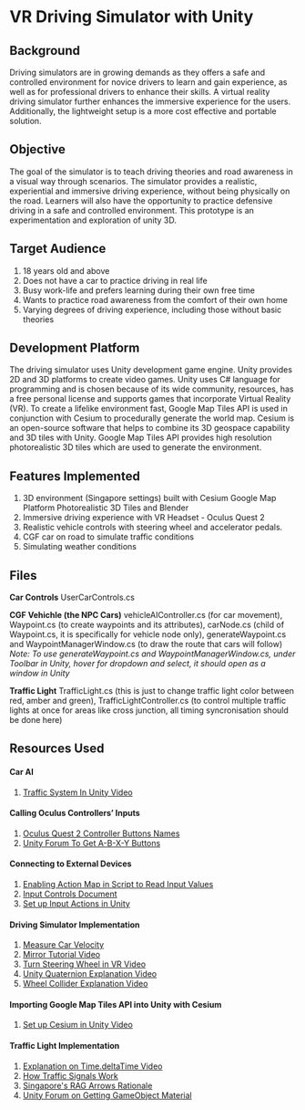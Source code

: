 # VR Driving Simulator with Unity
## Background
Driving simulators are in growing demands as they offers a safe and controlled environment for novice drivers to learn and gain experience, as well as for professional drivers to enhance their skills. A virtual reality driving simulator further enhances the immersive experience for the users. Additionally, the lightweight setup is  a more cost effective and portable solution.

## Objective
The goal of the simulator is to teach driving theories and road awareness in a visual way through scenarios. The simulator provides a realistic, experiential and immersive driving experience, without being physically on the road. Learners will also have the opportunity to practice defensive driving in a safe and controlled environment. This prototype is an experimentation and exploration of unity 3D.

## Target Audience
1. 18 years old and above
2. Does not have a car to practice driving in real life
3. Busy work-life and prefers learning during their own free time
4. Wants to practice road awareness from the comfort of their own home 
5. Varying degrees of driving experience, including those without basic theories

##  Development Platform
The driving simulator uses Unity development game engine. Unity provides 2D and 3D platforms to create video games. Unity uses C# language for programming and is chosen because of its wide community, resources, has a free personal license and supports games that incorporate Virtual Reality (VR). 
To create a lifelike environment fast, Google Map Tiles API is used in conjunction with Cesium to procedurally generate the world map. Cesium is an open-source software that helps to combine its 3D geospace capability and 3D tiles with Unity. Google Map Tiles API provides high resolution photorealistic 3D tiles which are used to generate the environment. 

##  Features Implemented
1. 3D environment (Singapore settings) built with Cesium Google Map Platform Photorealistic 3D Tiles and Blender
2. Immersive driving experience with VR Headset - Oculus Quest 2
3. Realistic vehicle controls with steering wheel and accelerator pedals. 
4. CGF car on road to simulate traffic conditions
5. Simulating weather conditions 

## Files
**Car Controls** 
UserCarControls.cs

**CGF Vehichle (the NPC Cars)**
vehicleAIController.cs (for car movement), Waypoint.cs (to create waypoints and its attributes), carNode.cs (child of Waypoint.cs, it is specifically for vehicle node only), generateWaypoint.cs and WaypointManagerWindow.cs (to draw the route that cars will follow) 
*Note: To use generateWaypoint.cs and WaypointManagerWindow.cs, under Toolbar in Unity, hover for dropdown and select, it should open as a window in Unity*

**Traffic Light**
TrafficLight.cs (this is just to change traffic light color between red, amber and green), TrafficLightController.cs (to control multiple traffic lights at once for areas like cross junction, all timing syncronisation should be done here)


## Resources Used 
#### Car AI
1. [Traffic System In Unity Video](https://www.youtube.com/watch?v=MXCZ-n5VyJc)
   
#### Calling Oculus Controllers’ Inputs
1. [Oculus Quest 2 Controller Buttons Names](https://www.youtube.com/watch?v=OhZlCqHOosw)
2. [Unity Forum To Get A-B-X-Y Buttons](https://forum.unity.com/threads/oculus-quest-how-to-detect-a-b-x-y-button-presses.1108232/)
   
#### Connecting to External Devices
1. [Enabling Action Map in Script to Read Input Values](https://stackoverflow.com/questions/69193146/unity-new-input-system-returning-0-or-not-working)
2. [Input Controls Document](https://docs.unity3d.com/Packages/com.unity.inputsystem@1.0/manual/Controls.html)
3. [Set up Input Actions in Unity](https://www.youtube.com/watch?v=Yjee_e4fICc)

#### Driving Simulator Implementation
1. [Measure Car Velocity](https://forum.unity.com/threads/measuring-car-speed.531772/)
2. [Mirror Tutorial Video](https://www.youtube.com/watch?v=txF4t1qynyk)
3. [Turn Steering Wheel in VR Video](https://www.youtube.com/watch?v=w1f1Q8vDr_g)
4. [Unity Quaternion Explanation Video](https://www.youtube.com/watch?v=RQHG_Tv9vzA)
5. [Wheel Collider Explanation Video](https://www.youtube.com/watch?v=c-yhZwXSx_c)
   
#### Importing Google Map Tiles API into Unity with Cesium
1. [Set up Cesium in Unity Video](https://www.youtube.com/watch?v=lLw5hCqSv5Y)

#### Traffic Light Implementation
1. [Explanation on Time.deltaTime Video](https://www.youtube.com/watch?v=8pYq15Lh0x4)
2. [How Traffic Signals Work](https://www.youtube.com/watch?v=DP62ogEZgkI)
3. [Singapore's RAG Arrows Rationale](https://www.youtube.com/watch?v=w8j3XGaxkrA)
4. [Unity Forum on Getting GameObject Material](https://discussions.unity.com/t/how-can-i-assign-materials-using-c-code/2205/4)
